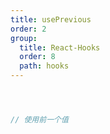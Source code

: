 ```yaml
---
title: usePrevious
order: 2
group:
  title: React-Hooks
  order: 8
  path: hooks
---
```



```jsx



// 使用前一个值



```
